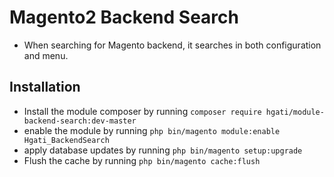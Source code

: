 # Magento2 Backend Search
- When searching for Magento backend, it searches in both configuration and menu.

## Installation
- Install the module composer by running `composer require hgati/module-backend-search:dev-master`
- enable the module by running `php bin/magento module:enable Hgati_BackendSearch`
- apply database updates by running `php bin/magento setup:upgrade`
- Flush the cache by running `php bin/magento cache:flush`

